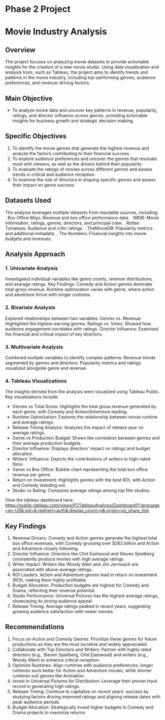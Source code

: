 # Phase 2 Project
# Movie Industry Analysis

## Overview
The project focuses on analyzing movie datasets to provide actionable insights for the creation of a new movie studio. Using data visualization and analysis tools, such as Tableau, the project aims to identify trends and patterns in the movie industry, including top-performing genres, audience preferences, and revenue-driving factors.

## Main Objective
- To analyze movie data and uncover key patterns in revenue, popularity, ratings, and director influence across genres, providing actionable insights for business growth and strategic decision-making.

## Specific Objectives
1. To identify the movie genres that generate the highest revenue and analyze the factors contributing to their financial success.
2. To explore audience preferences and uncover the genres that resonate most with viewers, as well as the drivers behind their popularity.
3. To evaluate the ratings of movies across different genres and assess trends in critical and audience reception.
4. To examine the role of directors in shaping specific genres and assess their impact on genre success.

## Datasets Used
The analysis leverages multiple datasets from reputable sources, including:
. Box Office Mojo: Revenue and box office performance data.
. IMDB: Movie information, ratings, genres, directors, and principal crew.
. Rotten Tomatoes: Audience and critic ratings.
. TheMovieDB: Popularity metrics and additional metadata.
. The Numbers: Financial insights into movie budgets and revenues.

## Analysis Approach

### 1. Univariate Analysis
Investigated individual variables like genre counts, revenue distributions, and average ratings.
Key Findings:
Comedy and Action genres dominate total gross revenue.
Runtime optimization varies with genre, where action and adventure thrive with longer runtimes.

### 2. Bivariate Analysis
Explored relationships between two variables:
Genres vs. Revenue: Highlighted the highest-earning genres.
Ratings vs. Votes: Showed how audience engagement correlates with ratings.
Director Influence: Examined the financial and critical impact of key directors.

### 3. Multivariate Analysis
Combined multiple variables to identify complex patterns:
Revenue trends segmented by genres and directors.
Popularity metrics and ratings visualized alongside genre and revenue.

### 4. Tableau Visualizations
The insights derived from the analysis were visualized using Tableau Public. Key visualizations include:

- Genres vs Total Gross: Highlights the total gross revenue generated by each genre, with Comedy and Action/Adventure leading.
- Runtime Optimization: Explores the relationship between movie runtime and average ratings.
- Release Timing Analysis: Analyzes the impact of release year on average ratings.
- Genre vs Production Budget: Shows the correlation between genres and their average production budgets.
- Director Influence: Displays directors' impact on ratings and budget allocation.
- Writers' Influence: Depicts the contributions of writers to high-rated films.
- Genre vs Box Office: Bubble chart representing the total box office revenue per genre.
- Return on Investment: Highlights genres with the best ROI, with Action and Comedy standing out.
- Studio vs Rating: Compares average ratings among top film studios.

View the tableau dashboard here: https://public.tableau.com/views/P2TableauAnalysis/Dashboard1?:language=en-US&:sid=&:redirect=auth&:display_count=n&:origin=viz_share_link 

## Key Findings
1. Revenue Drivers: Comedy and Action genres generate the highest total box office revenues, with Comedy grossing over $262 billion and Action and Adventure closely following.
2. Director Influence: Directors like Clint Eastwood and Steven Spielberg consistently produce movies with high average ratings.
3. Writer Impact: Writers like Woody Allen and Jim Jarmusch are associated with above-average ratings.
4. ROI Leaders: Action and Adventure genres lead in return on investment (ROI), making them highly profitable.
5. Budget Allocation: Production budgets are highest for Comedy and Drama, reflecting their revenue potential.
6. Studio Performance: Universal Pictures has the highest average ratings, showcasing its strong audience appeal.
7. Release Timing: Average ratings peaked in recent years, suggesting growing audience satisfaction with newer movies.

## Recommendations
1. Focus on Action and Comedy Genres: Prioritize these genres for future productions as they are the most lucrative and widely appreciated.
2. Collaborate with Top Directors and Writers: Partner with highly rated directors (e.g., Steven Spielberg, Clint Eastwood) and writers (e.g., Woody Allen) to enhance critical reception.
3. Optimize Runtimes: Align runtimes with audience preferences; longer runtimes work better for Action and Adventure movies, while shorter runtimes suit genres like Animation.
4. Invest in Universal Pictures for Distribution: Leverage their proven track record in generating high ratings.
5. Release Timing: Continue to capitalize on recent years' success by studying factors driving improved ratings and aligning release dates with peak audience periods.
6. Budget Allocation: Strategically invest higher budgets in Comedy and Drama projects to maximize returns.
